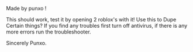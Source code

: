 Made by punxo !



This should work, test it by opening 2 roblox's with it!
Use this to Dupe Certain things?
If you find any troubles first turn off antivirus, if there is any more errors run the troubleshooter.



Sincerely Punxo.
